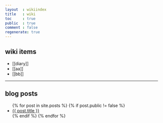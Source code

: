 ```yaml
---
layout  : wikiindex
title   : wiki
toc     : true
public  : true
comment : false
regenerate: true
---
```


## wiki items

* [[diary]]
* [[aa]]
* [[bb]]

---

## blog posts
<div>
    <ul>
{% for post in site.posts %}
    {% if post.public != false %}
        <li>
            <a class="post-link" href="{{ post.url | prepend: site.baseurl }}">
                {{ post.title }}
            </a>
        </li>
    {% endif %}
{% endfor %}
    </ul>
</div>

